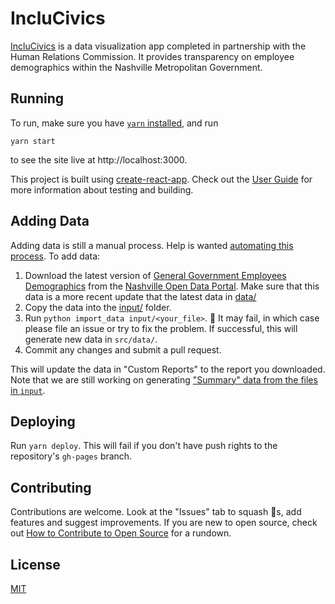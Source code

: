 # IncluCivics

[IncluCivics](https://code-for-nashville.github.io/inclucivics) is a data visualization app completed in partnership with the Human Relations Commission.  It provides transparency on employee demographics within the Nashville Metropolitan Government.

## Running
To run, make sure you have [`yarn` installed](https://yarnpkg.com/en/docs/install), and run

`yarn start`

to see the site live at http://localhost:3000.

This project is built using [create-react-app](https://github.com/facebookincubator/create-react-app). Check out the [User Guide](https://github.com/facebookincubator/create-react-app/blob/master/packages/react-scripts/template/README.md) for more information about testing and building.

## Adding Data
Adding data is still a manual process. Help is wanted [automating this process](https://github.com/code-for-nashville/inclucivics/issues/110). To add data:

1. Download the latest version of [General Government Employees Demographics](https://data.nashville.gov/General-Government/General-Government-Employees-Demographics/4ibi-mxs4) from the [Nashville Open Data Portal](data.nashville.gov). Make sure that this data is a more recent update that the latest data in [data/](data)
2. Copy the data into the [input/](data) folder.
3. Run `python import_data input/<your_file>`. 🤞 It may fail, in which case please file an issue or try to fix the problem. If successful, this will generate new data in `src/data/`.
4. Commit any changes and submit a pull request.

This will update the data in "Custom Reports" to the report you downloaded.  Note that we are still working on generating ["Summary" data from the files in `input`](https://github.com/code-for-nashville/inclucivics/issues/108).

## Deploying
Run `yarn deploy`. This will fail if you don't have push rights to the repository's `gh-pages` branch.

## Contributing
Contributions are welcome. Look at the "Issues" tab to squash :bug:s, add features and suggest improvements. If you are new to open source, check out [How to Contribute to Open Source](https://opensource.guide/how-to-contribute/) for a rundown.

## License
[MIT](LICENSE.md)

